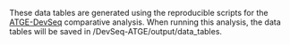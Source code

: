 These data tables are generated using the reproducible scripts for the [ATGE-DevSeq](https://github.com/schustischuster/ATGE-DevSeq) comparative analysis. When running this analysis, the data tables will be saved in /DevSeq-ATGE/output/data_tables. 

